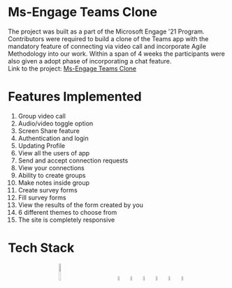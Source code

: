 # Ms-Engage Teams Clone
The project was built as a part of the Microsoft Engage '21 Program. Contributors were required to build a clone of the Teams app with the mandatory feature of connecting via video call and incorporate Agile Methodology into our work. Within a span of 4 weeks the participants were also given a adopt phase of incorporating a chat feature. <br />
Link to the project: [Ms-Engage Teams Clone](http://ms-engage-teams-clone.herokuapp.com/)

# Features Implemented
1. Group video call
2. Audio/video toggle option
3. Screen Share feature
4. Authentication and login
5. Updating Profile
6. View all the users of app
7. Send and accept connection requests
8. View your connections
9. Ability to create groups
10. Make notes inside group
11. Create survey forms
12. Fill survey forms
13. View the results of the form created by you
14. 6 different themes to choose from
15. The site is completely responsive

# Tech Stack
<p align ="center">
  <code><img src="https://encrypted-tbn0.gstatic.com/images?q=tbn:ANd9GcTO95JO0pysN9eTwWi8yvtSX1RgbIY4zFShMREqGTfPTcrTmD4O8AmQwwdHLWJ0hFe_D_I&usqp=CAU" width="10%" />             </code>
  <code><img src="https://img.icons8.com/color/48/000000/react-native.png" width="5%" /></code>
  <code><img src="https://img.icons8.com/color/48/000000/firebase.png" width="5%" /></code>
  <code><img src="https://cdn.worldvectorlogo.com/logos/socket-io.svg" width="5%" /></code>
  <code><img src="https://img.icons8.com/windows/64/26e07f/node-js.png" width="5%"/></code>
  <code><img src="https://img.icons8.com/color/64/000000/git.png" width="5%"/></code>
  <code><img src="https://img.icons8.com/color/64/000000/github.png" width="5%"/></code>
</p>


  
